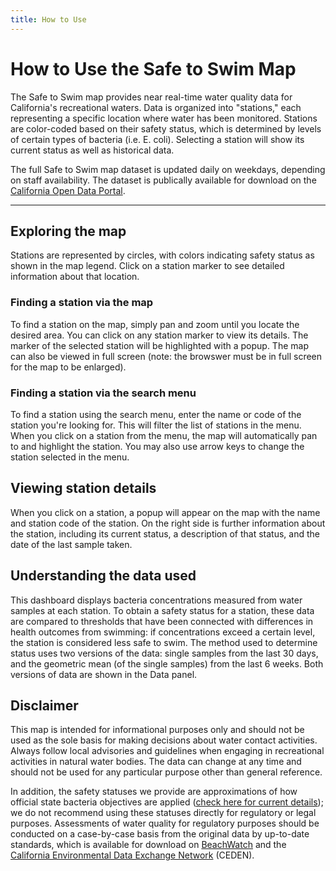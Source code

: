 ```yaml
---
title: How to Use
---
```


# How to Use the Safe to Swim Map

The Safe to Swim map provides near real-time water quality data for California's recreational waters. Data is organized into "stations," each representing a specific location where water has been monitored. Stations are color-coded based on their safety status, which is determined by levels of certain types of bacteria (i.e. E. coli). Selecting a station will show its current status as well as historical data.

The full Safe to Swim map dataset is updated daily on weekdays, depending on staff availability. The dataset is publically available for download on the [California Open Data Portal](https://data.ca.gov/dataset/surface-water-fecal-indicator-bacteria-results).

---

## Exploring the map

Stations are represented by circles, with colors indicating safety status as shown in the map legend. Click on a station marker to see detailed information about that location.

### Finding a station via the map

To find a station on the map, simply pan and zoom until you locate the desired area. You can click on any station marker to view its details. The marker of the selected station will be highlighted with a popup. The map can also be viewed in full screen (note: the browswer must be in full screen for the map to be enlarged).

### Finding a station via the search menu

To find a station using the search menu, enter the name or code of the station you're looking for. This will filter the list of stations in the menu. When you click on a station from the menu, the map will automatically pan to and highlight the station. You may also use arrow keys to change the station selected in the menu.

## Viewing station details

When you click on a station, a popup will appear on the map with the name and station code of the station. On the right side is further information about the station, including its current status, a description of that status, and the date of the last sample taken.

## Understanding the data used

This dashboard displays bacteria concentrations measured from water samples at each station. To obtain a safety status for a station, these data are compared to thresholds that have been connected with differences in health outcomes from swimming: if concentrations exceed a certain level, the station is considered less safe to swim. The method used to determine status uses two versions of the data: single samples from the last 30 days, and the geometric mean (of the single samples) from the last 6 weeks. Both versions of data are shown in the Data panel.

## Disclaimer

This map is intended for informational purposes only and should not be used as the sole basis for making decisions about water contact activities. Always follow local advisories and guidelines when engaging in recreational activities in natural water bodies. The data can change at any time and should not be used for any particular purpose other than general reference.

In addition, the safety statuses we provide are approximations of how official state bacteria objectives are applied ([check here for current details](https://www.waterboards.ca.gov/bacterialobjectives/)); we do not recommend using these statuses directly for regulatory or legal purposes. Assessments of water quality for regulatory purposes should be conducted on a case-by-case basis from the original data by up-to-date standards, which is available for download on [BeachWatch](https://www.waterboards.ca.gov/water_issues/programs/beaches/search_beach_mon.html) and the [California Environmental Data Exchange Network](https://ceden.org/) (CEDEN).
